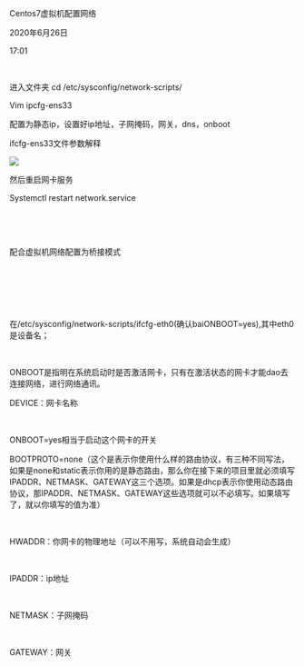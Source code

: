 Centos7虚拟机配置网络

2020年6月26日

17:01

 

进入文件夹 cd /etc/sysconfig/network-scripts/

Vim ipcfg-ens33

配置为静态ip，设置好ip地址，子网掩码，网关，dns，onboot

ifcfg-ens33文件参数解释

![](011_Centos7虚拟机配置网络_000.png)

然后重启网卡服务

Systemctl restart network.service

 

 

配合虚拟机网络配置为桥接模式

 

 

 

在/etc/sysconfig/network-scripts/ifcfg-eth0(确认baiONBOOT=yes),其中eth0是设备名；

 

ONBOOT是指明在系统启动时是否激活网卡，只有在激活状态的网卡才能dao去连接网络，进行网络通讯。

DEVICE：网卡名称

 

ONBOOT=yes相当于启动这个网卡的开关

BOOTPROTO=none（这个是表示你使用什么样的路由协议，有三种不同写法，如果是none和static表示你用的是静态路由，那么你在接下来的项目里就必须填写IPADDR、NETMASK、GATEWAY这三个选项。如果是dhcp表示你使用动态路由协议，那IPADDR、NETMASK、GATEWAY这些选项就可以不必填写。如果填写了，就以你填写的值为准）

 

HWADDR：你网卡的物理地址（可以不用写，系统自动会生成）

 

IPADDR：ip地址  

 

NETMASK：子网掩码    

 

GATEWAY：网关

 

 
